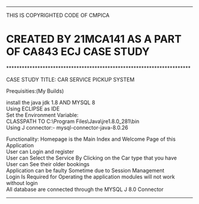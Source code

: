  
***********************************************************************
THIS IS COPYRIGHTED CODE OF CMPICA

<H1>CREATED BY 21MCA141 AS A PART OF CA843 ECJ CASE STUDY</H1>
***********************************************************************
  
  
   CASE STUDY TITLE: CAR SERVICE PICKUP SYSTEM
 
  Prequisities:(My Builds)
 
  install the java jdk 1.8 AND MYSQL 8  
  Using ECLIPSE as IDE  
  Set the Environment Variable:   
  CLASSPATH TO C:\Program Files\Java\jre1.8.0_281\bin   
  Using J connector:- mysql-connector-java-8.0.26  
   
   
   Functionality: 
   Homepage is the Main Index and Welcome Page of this Application  
   User can Login and register   
   User can Select the Service By Clicking on the Car type that you have   
   User can See their older bookings  
   Application can be faulty Sometime due to Session Management  
   Login Is Required for Operating the application modules will not work without login  
   All database are connected through the MYSQL J 8.0 Connector
   	
  
  
 *********************************************************************** 